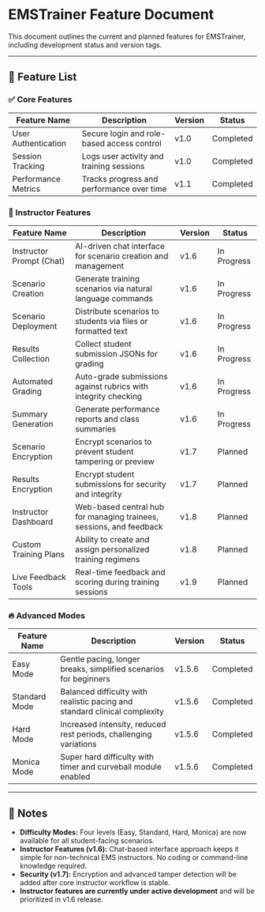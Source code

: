 # EMSTrainer Feature Document

This document outlines the current and planned features for EMSTrainer, including development status and version tags.

---

## 🚀 Feature List

### ✅ Core Features
| Feature Name       | Description                                                                 | Version | Status     |
|--------------------|-----------------------------------------------------------------------------|---------|------------|
| User Authentication| Secure login and role-based access control                                 | v1.0    | Completed  |
| Session Tracking   | Logs user activity and training sessions                                   | v1.0    | Completed  |
| Performance Metrics| Tracks progress and performance over time                                  | v1.1    | Completed  |

### 🧠 Instructor Features
| Feature Name              | Description                                                                 | Version | Status     |
|---------------------------|-----------------------------------------------------------------------------|---------|------------|
| Instructor Prompt (Chat)  | AI-driven chat interface for scenario creation and management              | v1.6    | In Progress|
| Scenario Creation         | Generate training scenarios via natural language commands                  | v1.6    | In Progress|
| Scenario Deployment       | Distribute scenarios to students via files or formatted text               | v1.6    | In Progress|
| Results Collection        | Collect student submission JSONs for grading                               | v1.6    | In Progress|
| Automated Grading         | Auto-grade submissions against rubrics with integrity checking             | v1.6    | In Progress|
| Summary Generation        | Generate performance reports and class summaries                           | v1.6    | In Progress|
| Scenario Encryption       | Encrypt scenarios to prevent student tampering or preview                  | v1.7    | Planned    |
| Results Encryption        | Encrypt student submissions for security and integrity                     | v1.7    | Planned    |
| Instructor Dashboard      | Web-based central hub for managing trainees, sessions, and feedback        | v1.8    | Planned    |
| Custom Training Plans     | Ability to create and assign personalized training regimens                | v1.8    | Planned    |
| Live Feedback Tools       | Real-time feedback and scoring during training sessions                    | v1.9    | Planned    |

### 🔥 Advanced Modes
| Feature Name | Description                                                                 | Version | Status     |
|--------------|-----------------------------------------------------------------------------|---------|------------|
| Easy Mode    | Gentle pacing, longer breaks, simplified scenarios for beginners           | v1.5.6  | Completed  |
| Standard Mode| Balanced difficulty with realistic pacing and standard clinical complexity | v1.5.6  | Completed  |
| Hard Mode    | Increased intensity, reduced rest periods, challenging variations          | v1.5.6  | Completed  |
| Monica Mode  | Super hard difficulty with timer and curveball module enabled              | v1.5.6  | Completed  |

---

## 📌 Notes
- **Difficulty Modes:** Four levels (Easy, Standard, Hard, Monica) are now available for all student-facing scenarios.
- **Instructor Features (v1.6):** Chat-based interface approach keeps it simple for non-technical EMS instructors. No coding or command-line knowledge required.
- **Security (v1.7):** Encryption and advanced tamper detection will be added after core instructor workflow is stable.
- **Instructor features are currently under active development** and will be prioritized in v1.6 release.

